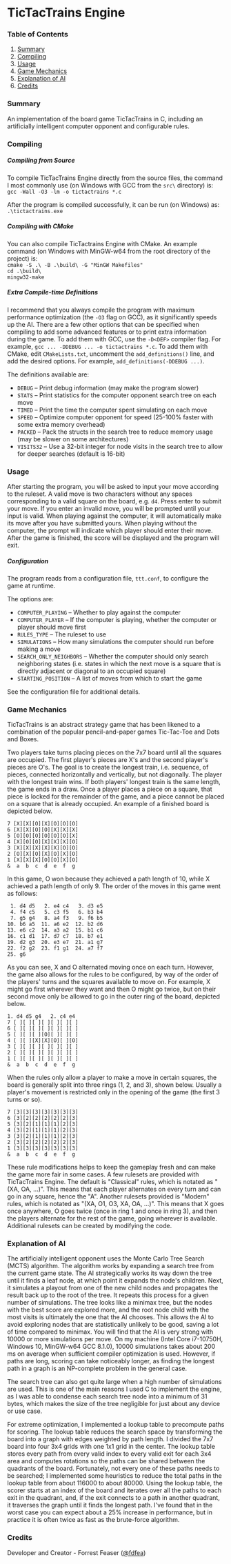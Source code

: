 # **TicTacTrains Engine**

### **Table of Contents**
1. [Summary](#summary)
2. [Compiling](#compiling)
3. [Usage](#usage)
4. [Game Mechanics](#game-mechanics)
5. [Explanation of AI](#explanation-of-ai)
6. [Credits](#credits)

### **Summary**

An implementation of the board game TicTacTrains in C, including an artificially intelligent computer opponent and configurable rules.

### **Compiling**

##### **Compiling from Source**

To compile TicTacTrains Engine directly from the source files, the command I most commonly use (on Windows with GCC from the `src\` directory) is:  
`gcc -Wall -O3 -lm -o tictactrains *.c`

After the program is compiled successfully, it can be run (on Windows) as:  
`.\tictactrains.exe`

##### **Compiling with CMake**

You can also compile TicTactrains Engine with CMake. An example command (on Windows with MinGW-w64 from the root directory of the project) is:  
`cmake -S .\ -B .\build\ -G "MinGW Makefiles"`  
`cd .\build\`  
`mingw32-make`

##### **Extra Compile-time Definitions**

I recommend that you always compile the program with maximum performance optimization (the `-O3` flag on GCC), as it significantly speeds up the AI. There are a few other options that can be specified when compiling to add some advanced features or to print extra information during the game. To add them with GCC, use the `-D<DEF>` compiler flag. For example, `gcc ... -DDEBUG ... -o tictactrains *.c`. To add them with CMake, edit `CMakeLists.txt`, uncomment the `add_definitions()` line, and add the desired options. For example, `add_definitions(-DDEBUG ...)`. 

The definitions available are:
* `DEBUG` – Print debug information (may make the program slower)
* `STATS` – Print statistics for the computer opponent search tree on each move
* `TIMED` – Print the time the computer spent simulating on each move
* `SPEED` – Optimize computer opponent for speed (25-100% faster with some extra memory overhead)
* `PACKED` – Pack the structs in the search tree to reduce memory usage (may be slower on some architectures)
* `VISITS32` – Use a 32-bit integer for node visits in the search tree to allow for deeper searches (default is 16-bit)

### **Usage**

After starting the program, you will be asked to input your move according to the ruleset. A valid move is two characters without any spaces corresponding to a valid square on the board, e.g. `d4`. Press enter to submit your move. If you enter an invalid move, you will be prompted until your input is valid. When playing against the computer, it will automatically make its move after you have submitted yours. When playing without the computer, the prompt will indicate which player should enter their move. After the game is finished, the score will be displayed and the program will exit. 

##### **Configuration**

The program reads from a configuration file, `ttt.conf`, to configure the game at runtime. 

The options are: 
* `COMPUTER_PLAYING` – Whether to play against the computer
* `COMPUTER_PLAYER` – If the computer is playing, whether the computer or player should move first
* `RULES_TYPE` – The ruleset to use
* `SIMULATIONS` – How many simulations the computer should run before making a move
* `SEARCH_ONLY_NEIGHBORS` – Whether the computer should only search neighboring states (i.e. states in which the next move is a square that is directly adjacent or diagonal to an occupied square)
* `STARTING_POSITION` – A list of moves from which to start the game

See the configuration file for additional details. 

### **Game Mechanics**

TicTacTrains is an abstract strategy game that has been likened to a combination of the popular pencil-and-paper games Tic-Tac-Toe and Dots and Boxes. 

Two players take turns placing pieces on the 7x7 board until all the squares are occupied. The first player's pieces are X's and the second player's pieces are O's. The goal is to create the longest train, i.e. sequence, of pieces, connected horizontally and vertically, but not diagonally. The player with the longest train wins. If both players' longest train is the same length, the game ends in a draw. Once a player places a piece on a square, that piece is locked for the remainder of the game, and a piece cannot be placed on a square that is already occupied. An example of a finished board is depicted below. 

```
7 [X][X][O][X][O][O][O]
6 [X][X][O][O][X][X][X]
5 [O][O][O][O][O][O][X]
4 [X][O][O][X][X][X][O]
3 [X][X][X][X][X][O][O]
2 [O][X][O][X][O][X][O]
1 [X][X][X][O][O][X][O]
&  a  b  c  d  e  f  g
```

In this game, O won because they achieved a path length of 10, while X achieved a path length of only 9. The order of the moves in this game went as follows: 

```
 1. d4 d5   2. e4 c4   3. d3 e5
 4. f4 c5   5. c3 f5   6. b3 b4
 7. g5 g4   8. a4 f3   9. f6 b5
10. b6 a5  11. a6 e2  12. b2 d6
13. e6 c2  14. a3 a2  15. b1 c6
16. c1 d1  17. d7 c7  18. b7 e1
19. d2 g3  20. e3 e7  21. a1 g7
22. f2 g2  23. f1 g1  24. a7 f7
25. g6
```

As you can see, X and O alternated moving once on each turn. However, the game also allows for the rules to be configured, by way of the order of the players' turns and the squares available to move on. For example, X might go first wherever they want and then O might go twice, but on their second move only be allowed to go in the outer ring of the board, depicted below. 

```
1. d4 d5 g4   2. c4 e4
7 [ ][ ][ ][ ][ ][ ][ ]
6 [ ][ ][ ][ ][ ][ ][ ]
5 [ ][ ][ ][O][ ][ ][ ]
4 [ ][ ][X][X][O][ ][O]
3 [ ][ ][ ][ ][ ][ ][ ]
2 [ ][ ][ ][ ][ ][ ][ ]
1 [ ][ ][ ][ ][ ][ ][ ]
&  a  b  c  d  e  f  g
```

When the rules only allow a player to make a move in certain squares, the board is generally split into three rings (1, 2, and 3), shown below. Usually a player's movement is restricted only in the opening of the game (the first 3 turns or so). 

```
7 [3][3][3][3][3][3][3]
6 [3][2][2][2][2][2][3]
5 [3][2][1][1][1][2][3]
4 [3][2][1][1][1][2][3]
3 [3][2][1][1][1][2][3]
2 [3][2][2][2][2][2][3]
1 [3][3][3][3][3][3][3]
&  a  b  c  d  e  f  g
```

These rule modifications helps to keep the gameplay fresh and can make the game more fair in some cases. A few rulesets are provided with TicTacTrains Engine. The default is "Classical" rules, which is notated as "(XA, OA, ...)". This means that each player alternates on every turn and can go in any square, hence the "A". Another rulesets provided is "Modern" rules, which is notated as "(XA, O1, O3, XA, OA, ...)". This means that X goes once anywhere, O goes twice (once in ring 1 and once in ring 3), and then the players alternate for the rest of the game, going wherever is available. Additional rulesets can be created by modifying the code. 

### **Explanation of AI**

The artificially intelligent opponent uses the Monte Carlo Tree Search (MCTS) algorithm. The algorithm works by expanding a search tree from the current game state. The AI strategically works its way down the tree until it finds a leaf node, at which point it expands the node's children. Next, it simulates a playout from one of the new child nodes and propagates the result back up to the root of the tree. It repeats this process for a given number of simulations. The tree looks like a minimax tree, but the nodes with the best score are explored more, and the root node child with the most visits is ultimately the one that the AI chooses. This allows the AI to avoid exploring nodes that are statistically unlikely to be good, saving a lot of time compared to minimax. You will find that the AI is very strong with 10000 or more simulations per move. On my machine (Intel Core i7-10750H, Windows 10, MinGW-w64 GCC 8.1.0), 10000 simulations takes about 200 ms on average when sufficient compiler optimization is used. However, if paths are long, scoring can take noticeably longer, as finding the longest path in a graph is an NP-complete problem in the general case. 

The search tree can also get quite large when a high number of simulations are used. This is one of the main reasons I used C to implement the engine, as I was able to condense each search tree node into a minimum of 31 bytes, which makes the size of the tree negligible for just about any device or use case. 

For extreme optimization, I implemented a lookup table to precompute paths for scoring. The lookup table reduces the search space by transforming the board into a graph with edges weighted by path length. I divided the 7x7 board into four 3x4 grids with one 1x1 grid in the center. The lookup table stores every path from every valid index to every valid exit for each 3x4 area and computes rotations so the paths can be shared between the quadrants of the board. Fortunately, not every one of these paths needs to be searched; I implemented some heuristics to reduce the total paths in the lookup table from about 116000 to about 80000. Using the lookup table, the scorer starts at an index of the board and iterates over all the paths to each exit in the quadrant, and, if the exit connects to a path in another quadrant, it traverses the graph until it finds the longest path. I've found that in the worst case you can expect about a 25% increase in performance, but in practice it is often twice as fast as the brute-force algorithm. 

### **Credits**

Developer and Creator - Forrest Feaser ([@fdfea](https://github.com/fdfea))
